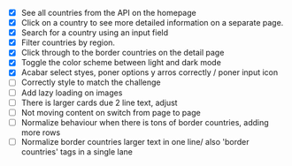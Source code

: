 - [X] See all countries from the API on the homepage
- [X] Click on a country to see more detailed information on a separate page.
- [X] Search for a country using an input field
- [X] Filter countries by region.
- [X] Click through to the border countries on the detail page
- [X] Toggle the color scheme between light and dark mode
- [X] Acabar select styes, poner options y arros correctly / poner input icon
- [ ] Correctly style to match the challenge
- [ ] Add lazy loading on images
- [ ] There is larger cards due 2 line text, adjust
- [ ] Not moving content on switch from page to page
- [ ] Normalize behaviour when there is tons of border countries, adding more rows
- [ ] Normalize border countries larger text in one line/ also 'border countries' tags in a single lane